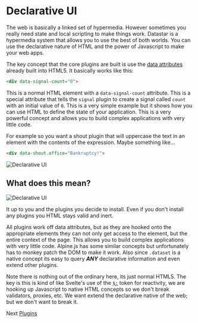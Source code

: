 # Declarative UI


The web is basically a linked set of hypermedia.  However sometimes you really need state and local scripting to make things work.  Datastar is a hypermedia system that allows you to use the best of both worlds.  You can use the declarative nature of HTML and the power of Javascript to make your web apps.

The key concept that the core plugins are built is use the [data attributes](https://developer.mozilla.org/en-US/docs/Learn/HTML/Howto/Use_data_attributes) already built into HTML5.  It basically works like this:

```html
<div data-signal-count="0">
```

This is a normal HTML element with a `data-signal-count` attribute.  This is a special attribute that tells the `signal` plugin to create a signal called `count` with an initial value of `0`.  This is a very simple example but it shows how you can use HTML to define the state of your application.  This is a very powerful concept and allows you to build complex applications with very little code.

For example so you want a shout plugin that will uppercase the text in an element with the contents of the expression. Maybe something like...

```html
<div data-shout.office="Bankruptcy!">
```
![Declarative UI](/static/images/bankruptcy.gif)

## What does this mean?
![Declarative UI](/static/images/what-does-it-mean.gif)

It up to you and the plugins you decide to install.  Even if you don't install any plugins you HTML stays valid and inert.

All plugins work off data attributes, but as they are hooked onto the appropriate elements they can not only get access to the element, but the entire context of the page.  This allows you to build complex applications with very little code.  Alpine.js has some similar concepts but unfortunately has to monkey patch the DOM to make it work.  Also since `.dataset` is a native concept its easy to query ***ANY*** declarative information and even extend other plugins.

Note there is nothing out of the ordinary here, its just normal HTML5.  The key is this is kind of like Svelte's use of the [`$:`](https://learn.svelte.dev/tutorial/reactive-declarations) token for reactivity, we are hooking up Javascript to native HTML concepts so we don't break validators, proxies, etc.  We want extend the declarative native of the web; but we don't want to break it.

Next [Plugins](/docs/overview-plugins)